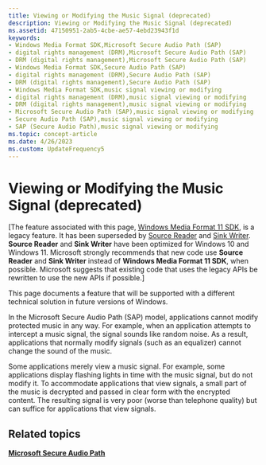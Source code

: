 ```yaml
---
title: Viewing or Modifying the Music Signal (deprecated)
description: Viewing or Modifying the Music Signal (deprecated)
ms.assetid: 47150951-2ab5-4cbe-ae57-4ebd23943f1d
keywords:
- Windows Media Format SDK,Microsoft Secure Audio Path (SAP)
- digital rights management (DRM),Microsoft Secure Audio Path (SAP)
- DRM (digital rights management),Microsoft Secure Audio Path (SAP)
- Windows Media Format SDK,Secure Audio Path (SAP)
- digital rights management (DRM),Secure Audio Path (SAP)
- DRM (digital rights management),Secure Audio Path (SAP)
- Windows Media Format SDK,music signal viewing or modifying
- digital rights management (DRM),music signal viewing or modifying
- DRM (digital rights management),music signal viewing or modifying
- Microsoft Secure Audio Path (SAP),music signal viewing or modifying
- Secure Audio Path (SAP),music signal viewing or modifying
- SAP (Secure Audio Path),music signal viewing or modifying
ms.topic: concept-article
ms.date: 4/26/2023
ms.custom: UpdateFrequency5
---
```


# Viewing or Modifying the Music Signal (deprecated)

\[The feature associated with this page, [Windows Media Format 11 SDK](/windows/win32/wmformat/windows-media-format-11-sdk), is a legacy feature. It has been superseded by [Source Reader](/windows/win32/medfound/source-reader) and [Sink Writer](/windows/win32/medfound/sink-writer). **Source Reader** and **Sink Writer** have been optimized for Windows 10 and Windows 11. Microsoft strongly recommends that new code use **Source Reader** and **Sink Writer** instead of **Windows Media Format 11 SDK**, when possible. Microsoft suggests that existing code that uses the legacy APIs be rewritten to use the new APIs if possible.\]

This page documents a feature that will be supported with a different technical solution in future versions of Windows.

In the Microsoft Secure Audio Path (SAP) model, applications cannot modify protected music in any way. For example, when an application attempts to intercept a music signal, the signal sounds like random noise. As a result, applications that normally modify signals (such as an equalizer) cannot change the sound of the music.

Some applications merely view a music signal. For example, some applications display flashing lights in time with the music signal, but do not modify it. To accommodate applications that view signals, a small part of the music is decrypted and passed in clear form with the encrypted content. The resulting signal is very poor (worse than telephone quality) but can suffice for applications that view signals.

## Related topics

<dl> <dt>

[**Microsoft Secure Audio Path**](microsoft-secure-audio-path--deprecated.md)
</dt> </dl>

 

 




